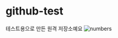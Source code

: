 # github-test
테스트용으로 만든 원격 저장소예요
![numbers](https://user-images.githubusercontent.com/62053162/178781243-6786fa4b-6e0f-4bed-b026-d160b181e440.jpg)
